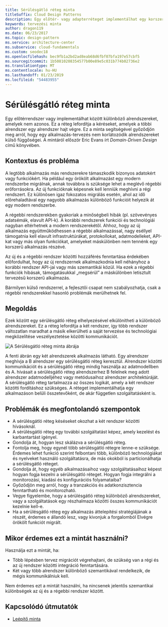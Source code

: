 ```yaml
---
title: Sérülésgátló réteg minta
titleSuffix: Cloud Design Patterns
description: Egy előtér- vagy adapterréteget implementálhat egy korszerű alkalmazás és egy korábbi rendszer között.
keywords: tervezési minta
author: dragon119
ms.date: 06/23/2017
ms.topic: design-pattern
ms.service: architecture-center
ms.subservice: cloud-fundamentals
ms.custom: seodec18
ms.openlocfilehash: bec9fb1a2bd2ad8eab68d6fbf07bfa197e57cbf5
ms.sourcegitcommit: 1b50810208354577b00e89e5c031b774b02736e2
ms.translationtype: MT
ms.contentlocale: hu-HU
ms.lasthandoff: 01/23/2019
ms.locfileid: "54483955"
---
```

# <a name="anti-corruption-layer-pattern"></a>Sérülésgátló réteg minta

Egy előtérrendszer vagy implementálhat között különböző alrendszereket, amelyek nem azonos. Ez a réteg lefordítja a kéréseket, amelyek a többi alrendszer egy alrendszer hajt végre. Ez a minta segítségével győződjön meg arról, hogy egy alkalmazás-tervezés nem korlátozódik alrendszereket külső függőségei. A mintáról először Eric Evans írt *Domain-Driven Design* című könyvében.

## <a name="context-and-problem"></a>Kontextus és probléma

A legtöbb alkalmazás más rendszerekre támaszkodik bizonyos adatokért vagy funkciókért. Ha például egy örökölt alkalmazást egy modern rendszerbe migrálnak, annak továbbra is szüksége lehet a meglévő régebbi erőforrásokra. Az új funkcióknak képesnek kell lenniük meghívni a régi rendszert. Ez különösen igaz fokozatos migrálás esetén, ahol az idő előrehaladtával egy nagyobb alkalmazás különböző funkcióit helyezik át egy modern rendszerbe.

A régebbi rendszerekben gyakoriak a minőségbeli hibák (pl. szövevényes adatsémák, elavult API-k). A korábbi rendszerek funkciói és technológiái nagyban eltérhetnek a modern rendszerekétől. Ahhoz, hogy az új alkalmazás együttműködhessen a régebbi alkalmazással, nagy eséllyel támogatnia kell elavult infrastruktúrákat, protokollokat, adatmodelleket, API-kat vagy más olyan funkciókat, amelyeket máskülönben nem tennénk egy korszerű alkalmazás részévé.

Az új és a régebbi rendszer közötti hozzáférés fenntartása érdekében előfordulhat, hogy az új rendszernek alkalmazkodnia kell néhányhoz a korábbi rendszer API-jai vagy más szemantikái közül. Ha ezek a régebbi funkciók hibásak, támogatásukkal „megsérül” a máskülönben letisztult tervezésű korszerű alkalmazás.

Bármilyen külső rendszerrel, a fejlesztői csapat nem szabályozhatja, csak a régebbi rendszerekkel hasonló problémák merülhetnek fel.

## <a name="solution"></a>Megoldás

Ezek között egy sérülésgátló réteg elhelyezésével elkülönítheti a különböző alrendszereket. Ez a réteg lefordítja a két rendszer, így több rendszer változatlan maradhat a másik elkerülheti a saját tervezése és technológiai megközelítése veszélyeztetése közötti kommunikációt.

![A Sérülésgátló réteg minta ábrája](./_images/anti-corruption-layer.png)

A fenti ábrán egy két alrendszerek alkalmazás látható. Egy alrendszer meghívja a B alrendszer egy sérülésgátló réteg keresztül. Alrendszer közötti kommunikációt és a sérülésgátló réteg mindig használja az adatmodellben és A. hívásait a sérülésgátló réteg alrendszerhez B felelnek meg adott alrendszer adatmodelljéhez vagy metódusaihoz alrendszer architektúráját. A sérülésgátló réteg tartalmazza az összes logikát, amely a két rendszer közötti fordításhoz szükséges. A réteget implementálhatja egy alkalmazáson belüli összetevőként, de akár független szolgáltatásként is.

## <a name="issues-and-considerations"></a>Problémák és megfontolandó szempontok

- A sérülésgátló réteg késéseket okozhat a két rendszer közötti hívásoknál.
- A sérülésgátló réteg egy további szolgáltatást képez, amely kezelést és karbantartást igényel.
- Gondolja át, hogyan lesz skálázva a sérülésgátló réteg.
- Fontolja meg, hogy egynél több sérülésgátló rétegre lenne-e szüksége. Érdemes lehet funkció szerint felbontani több, különböző technológiákat és nyelveket használó szolgáltatásra, de más okokból is particionálhatja a sérülésgátló réteget.
- Gondolja át, hogy egyéb alkalmazásaihoz vagy szolgáltatásaihoz képest hogyan fogja kezelni a sérülésgátló réteget. Hogyan fogja integrálni a monitorozási, kiadási és konfigurációs folyamataiba?
- Győződjön meg arról, hogy a tranzakciós és adatkonzisztencia fenntartható és monitorozható.
- Vegye figyelembe, hogy a sérülésgátló réteg különböző alrendszereket, vagy a szolgáltatások egy részhalmaza közötti összes kommunikációt kezelnie kell-e.
- Ha a sérülésgátló réteg egy alkalmazás áttelepítési stratégiájának a részét, érdemes e állandó lesz, vagy kivonjuk a forgalomból Elvégre örökölt funkciót migrált.

## <a name="when-to-use-this-pattern"></a>Mikor érdemes ezt a mintát használni?

Használja ezt a mintát, ha:

- Több lépésben tervez migrációt végrehajtani, de szükség van a régi és az új rendszer közötti integráció fenntartására.
- Két vagy több alrendszer különböző szemantikával rendelkezik, de mégis kommunikálniuk kell.

Nem érdemes ezt a mintát használni, ha nincsenek jelentős szemantikai különbségek az új és a régebbi rendszer között.

## <a name="related-guidance"></a>Kapcsolódó útmutatók

- [Leépítő minta](./strangler.md)
